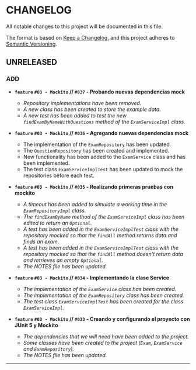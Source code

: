 # CHANGELOG
All notable changes to this project will be documented in this file.

The format is based on [Keep a Changelog](https://keepachangelog.com/en/1.0.0/),
and this project adheres to [Semantic Versioning](https://semver.org/spec/v2.0.0.html).

## UNRELEASED

### ADD
- **`feature` `#03 - Mockito` // `#037` - Probando nuevas dependencias mock**
  - _Repository implementations have been removed._
  - _A new class has been created to store the example data._
  - _A new test has been added to test the new `findExamByNameWithQuestions` method of the `ExamServiceImpl` class._  
  
  
- **`feature` `#03 - Mockito` // `#036` - Agregando nuevas dependencias mock**
  - The implementation of the `ExamRepository` has been updated.
  - The `QuestionRepository` has been created and implemented.
  - New functionality has been added to the `ExamService` class and has been implemented.
  - The test class `ExamServiceImplTest` has been updated to mock the repositories before each test.
   

- **`feature` `#03 - Mockito` // `#035` - Realizando primeras pruebas con mockito**
  - _A timeout has been added to simulate a working time in the `ExamRepositoryImpl` class._
  - _The `findExamByName` method of the `ExamServiceImpl` class has been edited to return an `Optional`._
  - _A test has been added in the `ExamServiceImplTest` class with the repository mocked so that the `findAll` method returns data and finds an exam._
  - _A test has been added in the `ExamServiceImplTest` class with the repository mocked so that the `findAll` method doesn't return data and retrieves an empty `Optional`._  
  - _The NOTES file has been updated._
  

- **`feature` `#03 - Mockito` // `#034` - Implementando la clase Service**
  - _The implementation of the `ExamService` class has been created._
  - _The implementation of the `ExamRepository` class has been created._
  - _The test class `ExamServiceImplTest` has been created for the class `ExamServiceImpl`._  
  

- **`feature` `#03 - Mockito` // `#033` - Creando y configurando el proyecto con JUnit 5 y Mockito**
  - _The dependencies that we will need have been added to the project._
  - _Some classes have been created to the project (`Exam`, `ExamService` and `ExamRepository`)._
  - _The NOTES file has been updated._
---